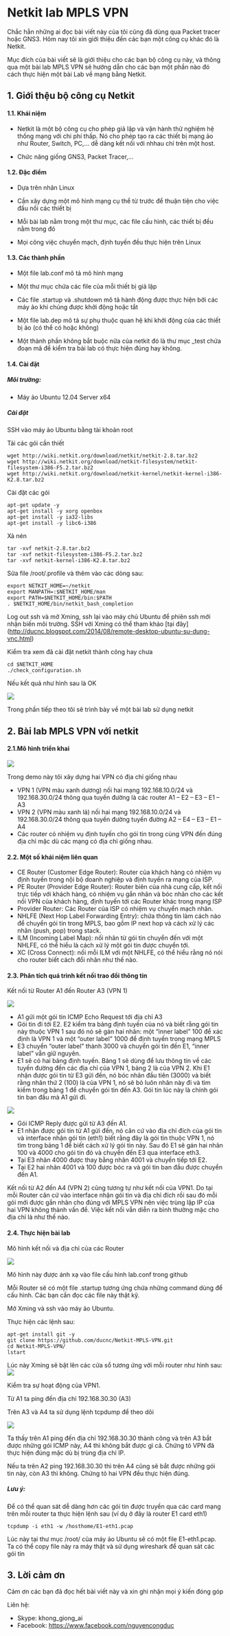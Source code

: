 Netkit lab MPLS VPN
======
Chắc hẳn những ai đọc bài viết này của tôi cũng đã dùng qua Packet tracer hoặc GNS3. Hôm nay tôi xin giới thiệu đến các bạn một công cụ khác đó là Netkit.

Mục đích của bài viết sẽ là giới thiệu cho các bạn bộ công cụ này, và thông qua một bài lab MPLS VPN sẽ hướng dẫn cho các bạn một phần nào đó cách thực hiện một bài Lab về mạng bằng Netkit.

## 1. Giới thệu bộ công cụ Netkit

#### 1.1. Khái niệm

- Netkit là một bộ công cụ cho phép giả lập và vận hành thử nghiệm hệ thống mạng với chi phí thấp. Nó cho phép tạo ra các thiết bị mạng ảo như Router, Switch, PC,… dễ dàng kết nối với nhhau chỉ trên một host.

- Chức năng giống GNS3, Packet Tracer,…

#### 1.2. Đặc điểm

- Dựa trên nhân Linux

- Cần xây dựng một mô hình mạng cụ thể từ trước để thuận tiện cho việc đấu nối các thiết bị

- Mỗi bài lab nằm trong một thư mục, các file cấu hình, các thiết bị đều nằm trong đó

- Mọi công việc chuyển mạch, định tuyến đều thực hiện trên Linux

#### 1.3. Các thành phần

- Một file lab.conf mô tả mô hình mạng

- Một thư mục chứa các file của mỗi thiết bị giả lập

- Các file .startup và .shutdown mô tả hành động được thực hiện bởi các máy ảo khi chúng được khởi động hoặc tắt

- Một file lab.dep mô tả sự phụ thuộc quan hệ khi khởi động của các thiết bị ảo (có thể có hoặc không)

- Một thành phần không bắt buộc nữa của netkit đó là thư mục _test chứa đoạn mã để kiểm tra bài lab có thực hiện đúng hay không.

#### 1.4. Cài đặt

##### Môi trường:

- Máy ảo Ubuntu 12.04 Server x64

##### Cài đặt

SSH vào máy ảo Ubuntu bằng tài khoản root

Tải các gói cần thiết

    wget http://wiki.netkit.org/download/netkit/netkit-2.8.tar.bz2
    wget http://wiki.netkit.org/download/netkit-filesystem/netkit-filesystem-i386-F5.2.tar.bz2
    wget http://wiki.netkit.org/download/netkit-kernel/netkit-kernel-i386-K2.8.tar.bz2

Cài đặt các gói

    apt-get update -y
    apt-get install -y xorg openbox
    apt-get install -y ia32-libs  
    apt-get install -y libc6-i386
    
Xả nén

    tar -xvf netkit-2.8.tar.bz2
    tar -xvf netkit-filesystem-i386-F5.2.tar.bz2
    tar -xvf netkit-kernel-i386-K2.8.tar.bz2

Sửa file /root/.profile và thêm vào các dòng sau:
    
    export NETKIT_HOME=~/netkit
    export MANPATH=:$NETKIT_HOME/man
    export PATH=$NETKIT_HOME/bin:$PATH
    . $NETKIT_HOME/bin/netkit_bash_completion
    
Log out ssh và mở Xming, ssh lại vào máy chủ Ubuntu để phiên ssh mới nhận biến môi trường.
SSH với Xming có thể tham khảo [tại đây] (http://ducnc.blogspot.com/2014/08/remote-desktop-ubuntu-su-dung-vnc.html)

Kiểm tra xem đã cài đặt netkit thành công hay chưa

    cd $NETKIT_HOME
    ./check_configuration.sh

Nếu kết quả như hình sau là OK

<img src=http://i.imgur.com/Rj3Vqo9.png>

Trong phần tiếp theo tôi sẽ trình bày về một bài lab sử dụng netkit

## 2. Bài lab MPLS VPN với netkit

#### 2.1.Mô hình triển khai

<img src=http://i.imgur.com/3oP4aOd.png>

Trong demo này tôi xây dựng hai VPN có địa chỉ giống nhau
- VPN 1 (VPN màu xanh dương) nối hai mạng 192.168.10.0/24 và 192.168.30.0/24 thông qua tuyến đường là các router A1 – E2 – E3 – E1 – A3
- VPN 2 (VPN màu xanh lá) nối hai mạng 192.168.10.0/24 và 192.168.30.0/24 thông qua tuyến đường tuyến đường A2 – E4 – E3 – E1 – A4
- Các router có nhiệm vụ định tuyến cho gói tin trong cùng VPN đến đúng địa chỉ mặc dù các mạng có địa chỉ giống nhau.

#### 2.2. Một số khái niệm liên quan

- CE Router (Customer Edge Router): Router của khách hàng có nhiệm vụ định tuyến trong nội bộ doanh nghiệp và định tuyến ra mạng của ISP.
- PE Router (Provider Edge Router): Router biên của nhà cung cấp, kết nối trực tiếp với khách hàng, có nhiệm vụ gắn nhãn và bóc nhãn cho các kết nối VPN của khách hàng, định tuyến tới các Router khác trong mạng ISP
- Provider Router: Các Router của ISP có nhiệm vụ chuyển mạch nhãn.
- NHLFE (Next Hop Label Forwarding Entry): chứa thông tin làm cách nào để chuyển gói tin trong MPLS, bao gồm IP next hop và cách xử lý các nhãn (push, pop) trong stack.
- ILM (Incoming Label Map): nối nhãn từ gói tin chuyển đến với một NHLFE, có thể hiểu là cách xử lý một gói tin được chuyển tới.
- XC (Cross Connect): nối mỗi ILM với một NHLFE, có thể hiểu rằng nó nói cho router biết cách đổi nhãn như thế nào.

#### 2.3. Phân tích quá trình kết nối trao đổi thông tin

Kết nối từ Router A1 đến Router A3 (VPN 1)

<img src=http://i.imgur.com/RxsORcW.png>

- A1 gửi một gói tin ICMP Echo Request tới địa chỉ A3
- Gói tin đi tới E2. E2 kiểm tra bảng định tuyến của nó và biết rằng gói tin này thuộc VPN 1 sau đó nó sẽ gán hai nhãn: một “inner label” 100 để xác định là VPN 1 và một “outer label” 1000 để định tuyến trong mạng MPLS
- E3 chuyển “outer label” thành 3000 và chuyển gói tin đến E1, “inner label” vẫn giữ nguyên.
- E1 sẽ có hai bảng định tuyến. Bảng 1 sẽ dùng để lưu thông tin về các tuyến đường đến các địa chỉ của VPN 1, bảng 2 là của VPN 2. Khi E1 nhận được gói tin từ E3 gửi đến, nó bóc nhãn đầu tiên (3000) và biết rằng nhãn thứ 2 (100) là của VPN 1, nó sẽ bỏ luôn nhãn này đi và tìm kiếm trong bảng 1 để chuyển gói tin đến A3. Gói tin lúc này là chính gói tin ban đầu mà A1 gửi đi.

<img src=http://i.imgur.com/UBV6TyC.png>

- Gói ICMP Reply được gửi từ A3 đến A1.
- E1 nhận được gói tin từ A1 gửi đến, nó căn cứ vào địa chỉ đích của gói tin và interface nhận gói tin (eth1) biết rằng đây là gói tin thuộc VPN 1, nó tìm trong bảng 1 để biết cách xử lý gói tin này. Sau đó E1 sẽ gán hai nhãn 100 và 4000 cho gói tin đó và chuyển đến E3 qua interface eth3.
- Tại E3 nhãn 4000 được thay bằng nhãn 4001 và chuyển tiếp tới E2.
- Tại E2 hai nhãn 4001 và 100 được bóc ra và gói tin ban đầu được chuyển đến A1.

Kết nối từ A2 đến A4 (VPN 2) cũng tương tự như kết nối của VPN1. Do tại mỗi Router căn cứ vào interface nhận gói tin và địa chỉ đích rồi sau đó mỗi gói mới được gắn nhãn cho đúng với MPLS VPN nên việc trùng lặp IP của hai VPN không thành vấn đề. Việc kết nối vẫn diễn ra bình thường mặc cho địa chỉ là như thế nào.

#### 2.4. Thực hiện bài lab

Mô hình kết nối và địa chỉ của các Router

<img src=http://i.imgur.com/VKV0mnM.png>

Mô hình này được ánh xạ vào file cấu hình lab.conf trong github

Mỗi Router sẽ có một file .startup tương ứng chứa những command dùng để cấu hình. Các bạn cần đọc các file này thật kỹ.

Mở Xming và ssh vào máy ảo Ubuntu.

Thực hiện các lệnh sau:

    apt-get install git -y
    git clone https://github.com/ducnc/Netkit-MPLS-VPN.git
    cd Netkit-MPLS-VPN/
    lstart

Lúc này Xming sẽ bật lên các cửa sổ tương ứng với mỗi router như hình sau:
<img src=http://i.imgur.com/gdSdPJR.png>

Kiểm tra sự hoạt động của VPN1. 

Từ A1 ta ping đến địa chỉ 192.168.30.30 (A3)

Trên A3 và A4 ta sử dụng lệnh tcpdump để theo dõi

<img src=http://i.imgur.com/OwcQlLZ.png>

Ta thấy trên A1 ping đến địa chỉ 192.168.30.30 thành công và trên A3 bắt được những gói ICMP này, A4 thì không bắt được gì cả.
Chứng tỏ VPN đã thực hiện đúng mặc dù bị trùng địa chỉ IP.

Nếu ta trên A2 ping 192.168.30.30 thì trên A4 cũng sẽ bắt được những gói tin này, còn A3 thì không.
Chứng tỏ hai VPN đều thực hiện đúng.

##### Lưu ý:

Để có thể quan sát dễ dàng hơn các gói tin được truyền qua các card mạng trên mỗi router ta thực hiện lệnh sau (ví dụ ở đây là router E1 card eth1)

    tcpdump -i eth1 -w /hosthome/E1-eth1.pcap

Lúc này tại thư mục /root/ của máy ảo Ubuntu sẽ có một file E1-eth1.pcap. Ta có thể copy file này ra máy thật và sử dụng wireshark để quan sát các gói tin
    
## 3. Lời cảm ơn

Cảm ơn các bạn đã đọc hết bài viết này và xin ghi nhận mọi ý kiến đóng góp

Liên hệ:
- Skype: khong_giong_ai
- Facebook: https://www.facebook.com/nguyencongduc
